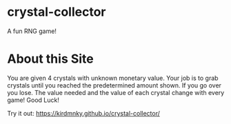 # crystal-collector
A fun RNG game!

# About this Site
You are given 4 crystals with unknown monetary value. Your job is to grab crystals until you reached the predetermined amount shown. If you go over you lose. The value needed and the value of each crystal change with every game! Good Luck!

Try it out: https://kirdmnky.github.io/crystal-collector/
